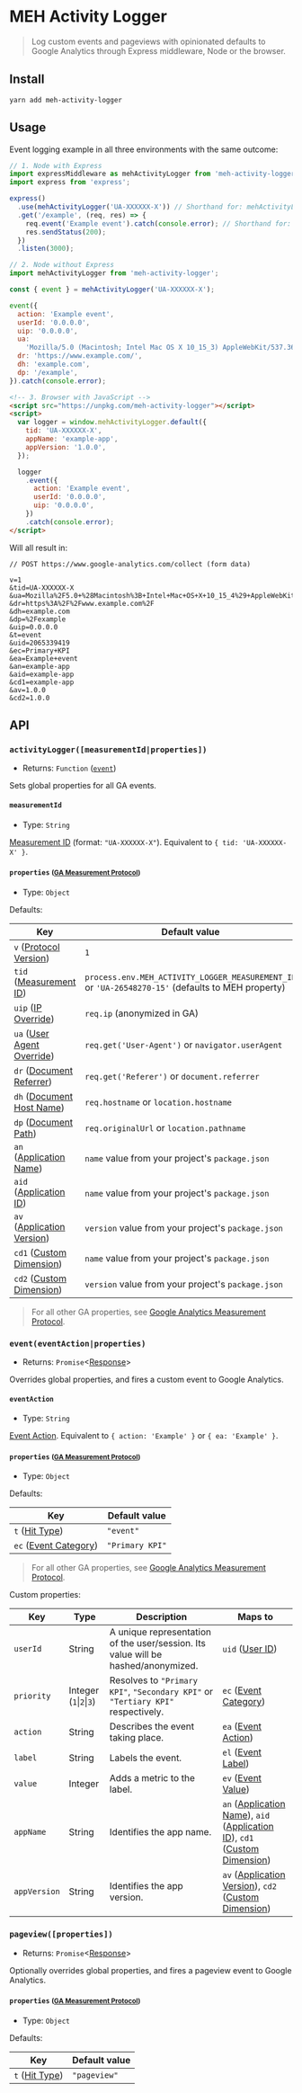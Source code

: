 # MEH Activity Logger

> Log custom events and pageviews with opinionated defaults to Google Analytics through Express middleware, Node or the browser.

## Install

```shell
yarn add meh-activity-logger
```

## Usage

Event logging example in all three environments with the same outcome:

```js
// 1. Node with Express
import expressMiddleware as mehActivityLogger from 'meh-activity-logger';
import express from 'express';

express()
  .use(mehActivityLogger('UA-XXXXXX-X')) // Shorthand for: mehActivityLogger({ tid: 'UA-XXXXXX-X' })
  .get('/example', (req, res) => {
    req.event('Example event').catch(console.error); // Shorthand for: event({ action: 'Example event' })
    res.sendStatus(200);
  })
  .listen(3000);
```

```js
// 2. Node without Express
import mehActivityLogger from 'meh-activity-logger';

const { event } = mehActivityLogger('UA-XXXXXX-X');

event({
  action: 'Example event',
  userId: '0.0.0.0',
  uip: '0.0.0.0',
  ua:
    'Mozilla/5.0 (Macintosh; Intel Mac OS X 10_15_3) AppleWebKit/537.36 (KHTML, like Gecko) Chrome/80.0.3987.132 Safari/537.36',
  dr: 'https://www.example.com/',
  dh: 'example.com',
  dp: '/example',
}).catch(console.error);
```

```html
<!-- 3. Browser with JavaScript -->
<script src="https://unpkg.com/meh-activity-logger"></script>
<script>
  var logger = window.mehActivityLogger.default({
    tid: 'UA-XXXXXX-X',
    appName: 'example-app',
    appVersion: '1.0.0',
  });

  logger
    .event({
      action: 'Example event',
      userId: '0.0.0.0',
      uip: '0.0.0.0',
    })
    .catch(console.error);
</script>
```

Will all result in:

```
// POST https://www.google-analytics.com/collect (form data)

v=1
&tid=UA-XXXXXX-X
&ua=Mozilla%2F5.0+%28Macintosh%3B+Intel+Mac+OS+X+10_15_4%29+AppleWebKit%2F537.36+%28KHTML%2C+like+Gecko%29+Chrome%2F81.0.4044.138+Safari%2F537.36
&dr=https%3A%2F%2Fwww.example.com%2F
&dh=example.com
&dp=%2Fexample
&uip=0.0.0.0
&t=event
&uid=2065339419
&ec=Primary+KPI
&ea=Example+event
&an=example-app
&aid=example-app
&cd1=example-app
&av=1.0.0
&cd2=1.0.0
```

## API

### `activityLogger([measurementId|properties])`

- Returns: `Function` ([`event`](#eventactionproperties))

Sets global properties for all GA events.

#### `measurementId`

- Type: `String`

[Measurement ID](https://developers.google.com/analytics/devguides/collection/protocol/v1/parameters#tid) (format: `"UA-XXXXXX-X"`). Equivalent to `{ tid: 'UA-XXXXXX-X' }`.

#### `properties` <small>([GA Measurement Protocol](https://developers.google.com/analytics/devguides/collection/protocol/v1/reference))</small>

- Type: `Object`

Defaults:

| Key                                                                                                                  | Default value                                                                                     |
| -------------------------------------------------------------------------------------------------------------------- | ------------------------------------------------------------------------------------------------- |
| `v` ([Protocol Version](https://developers.google.com/analytics/devguides/collection/protocol/v1/parameters#v))      | `1`                                                                                               |
| `tid` ([Measurement ID](https://developers.google.com/analytics/devguides/collection/protocol/v1/parameters#td))     | `process.env.MEH_ACTIVITY_LOGGER_MEASUREMENT_ID` or `'UA-26548270-15'` (defaults to MEH property) |
| `uip` ([IP Override](https://developers.google.com/analytics/devguides/collection/protocol/v1/parameters#uip))       | `req.ip` (anonymized in GA)                                                                       |
| `ua` ([User Agent Override](https://developers.google.com/analytics/devguides/collection/protocol/v1/parameters#ua)) | `req.get('User-Agent')` or `navigator.userAgent`                                                  |
| `dr` ([Document Referrer](https://developers.google.com/analytics/devguides/collection/protocol/v1/parameters#dr))   | `req.get('Referer')` or `document.referrer`                                                       |
| `dh` ([Document Host Name](https://developers.google.com/analytics/devguides/collection/protocol/v1/parameters#dh))  | `req.hostname` or `location.hostname`                                                             |
| `dp` ([Document Path](https://developers.google.com/analytics/devguides/collection/protocol/v1/parameters#dp))       | `req.originalUrl` or `location.pathname`                                                          |
| `an` ([Application Name](https://developers.google.com/analytics/devguides/collection/protocol/v1/parameters#an))    | `name` value from your project's `package.json`                                                   |
| `aid` ([Application ID](https://developers.google.com/analytics/devguides/collection/protocol/v1/parameters#aid))    | `name` value from your project's `package.json`                                                   |
| `av` ([Application Version](https://developers.google.com/analytics/devguides/collection/protocol/v1/parameters#av)) | `version` value from your project's `package.json`                                                |
| `cd1` ([Custom Dimension](https://developers.google.com/analytics/devguides/collection/protocol/v1/parameters#cd_))  | `name` value from your project's `package.json`                                                   |
| `cd2` ([Custom Dimension](https://developers.google.com/analytics/devguides/collection/protocol/v1/parameters#cd_))  | `version` value from your project's `package.json`                                                |

> For all other GA properties, see [Google Analytics Measurement Protocol](https://developers.google.com/analytics/devguides/collection/protocol/v1/reference).

### `event(eventAction|properties)`

- Returns: `Promise`<[Response](https://www.npmjs.com/package/isomorphic-fetch)>

Overrides global properties, and fires a custom event to Google Analytics.

#### `eventAction`

- Type: `String`

[Event Action](https://developers.google.com/analytics/devguides/collection/protocol/v1/parameters#ea). Equivalent to `{ action: 'Example' }` or `{ ea: 'Example' }`.

#### `properties` <small>([GA Measurement Protocol](https://developers.google.com/analytics/devguides/collection/protocol/v1/reference))</small>

- Type: `Object`

Defaults:

| Key                                                                                                             | Default value   |
| --------------------------------------------------------------------------------------------------------------- | --------------- |
| `t` ([Hit Type](https://developers.google.com/analytics/devguides/collection/protocol/v1/parameters#t))         | `"event"`       |
| `ec` ([Event Category](https://developers.google.com/analytics/devguides/collection/protocol/v1/parameters#ec)) | `"Primary KPI"` |

> For all other GA properties, see [Google Analytics Measurement Protocol](https://developers.google.com/analytics/devguides/collection/protocol/v1/reference).

Custom properties:

| Key          | Type                    | Description                                                                       | Maps to                                                                                                                                                                                                                                                                                                                                                   |
| ------------ | ----------------------- | --------------------------------------------------------------------------------- | --------------------------------------------------------------------------------------------------------------------------------------------------------------------------------------------------------------------------------------------------------------------------------------------------------------------------------------------------------- |
| `userId`     | String                  | A unique representation of the user/session. Its value will be hashed/anonymized. | `uid` ([User ID](https://developers.google.com/analytics/devguides/collection/protocol/v1/parameters#uid))                                                                                                                                                                                                                                                |
| `priority`   | Integer (`1`\|`2`\|`3`) | Resolves to `"Primary KPI"`, `"Secondary KPI"` or `"Tertiary KPI"` respectively.  | `ec` ([Event Category](https://developers.google.com/analytics/devguides/collection/protocol/v1/parameters#ec))                                                                                                                                                                                                                                           |
| `action`     | String                  | Describes the event taking place.                                                 | `ea` ([Event Action](https://developers.google.com/analytics/devguides/collection/protocol/v1/parameters#ea))                                                                                                                                                                                                                                             |
| `label`      | String                  | Labels the event.                                                                 | `el` ([Event Label](https://developers.google.com/analytics/devguides/collection/protocol/v1/parameters#el))                                                                                                                                                                                                                                              |
| `value`      | Integer                 | Adds a metric to the label.                                                       | `ev` ([Event Value](https://developers.google.com/analytics/devguides/collection/protocol/v1/parameters#ev))                                                                                                                                                                                                                                              |
| `appName`    | String                  | Identifies the app name.                                                          | `an` ([Application Name](https://developers.google.com/analytics/devguides/collection/protocol/v1/parameters#an)), `aid` ([Application ID](https://developers.google.com/analytics/devguides/collection/protocol/v1/parameters#aid)), `cd1` ([Custom Dimension](https://developers.google.com/analytics/devguides/collection/protocol/v1/parameters#cd_)) |
| `appVersion` | String                  | Identifies the app version.                                                       | `av` ([Application Version](https://developers.google.com/analytics/devguides/collection/protocol/v1/parameters#av)), `cd2` ([Custom Dimension](https://developers.google.com/analytics/devguides/collection/protocol/v1/parameters#cd_))                                                                                                                 |

### `pageview([properties])`

- Returns: `Promise`<[Response](https://www.npmjs.com/package/node-fetch#class-response)>

Optionally overrides global properties, and fires a pageview event to Google Analytics.

#### `properties` <small>([GA Measurement Protocol](https://developers.google.com/analytics/devguides/collection/protocol/v1/reference))</small>

- Type: `Object`

Defaults:

| Key                                                                                                     | Default value |
| ------------------------------------------------------------------------------------------------------- | ------------- |
| `t` ([Hit Type](https://developers.google.com/analytics/devguides/collection/protocol/v1/parameters#t)) | `"pageview"`  |
